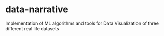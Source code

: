 # data-narrative
Implementation of ML algorithms and tools for Data Visualization of three different real life datasets
